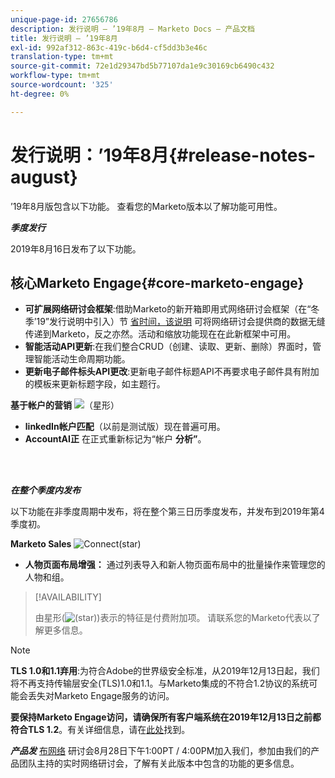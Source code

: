 ```yaml
---
unique-page-id: 27656786
description: 发行说明 — ’19年8月 — Marketo Docs — 产品文档
title: 发行说明 — ’19年8月
exl-id: 992af312-863c-419c-b6d4-cf5dd3b3e46c
translation-type: tm+mt
source-git-commit: 72e1d29347bd5b77107da1e9c30169cb6490c432
workflow-type: tm+mt
source-wordcount: '325'
ht-degree: 0%

---
```


# 发行说明：’19年8月{#release-notes-august}

’19年8月版包含以下功能。 查看您的Marketo版本以了解功能可用性。

**_季度发行_**

2019年8月16日发布了以下功能。

## 核心Marketo Engage{#core-marketo-engage}

* **可扩展网络研讨会框架**:借助Marketo的新开箱即用式网络研讨会框架（在“冬季’19”发行说明中引入）节 [省时间，该说明](/help/marketo/release-notes/2019/release-notes-winter-19.md) 可将网络研讨会提供商的数据无缝传递到Marketo，反之亦然。活动和缩放功能现在在此新框架中可用。
* **智能活动API更新**:在我们整合CRUD（创建、读取、更新、删除）界面时，管理智能活动生命周期功能。
* **更新电子邮件标头API更改**:更新电子邮件标题API不再要求电子邮件具有附加的模板来更新标题字段，如主题行。

**基于帐户的营销** ![（星形）](assets/star-yellow.svg)

* **linkedIn帐户匹配**（以前是测试版）现在普遍可用。
* **AccountAI正** 在正式重新标记为“帐户 **分析”**。

<br> 

**_在整个季度内发布_**

以下功能在非季度周期中发布，将在整个第三日历季度发布，并发布到2019年第4季度初。

**Marketo Sales** ![ Connect(star)](assets/star-yellow.svg)

* **人物页面布局增强：** 通过列表导入和新人物页面布局中的批量操作来管理您的人物和组。

>[!AVAILABILITY]
>
>由星形(![(star)](assets/star-yellow.svg))表示的特征是付费附加项。 请联系您的Marketo代表以了解更多信息。

>[!NOTE]
>
>**TLS 1.0和1.1弃用**:为符合Adobe的世界级安全标准，从2019年12月13日起，我们将不再支持传输层安全(TLS)1.0和1.1。与Marketo集成的不符合1.2协议的系统可能会丢失对Marketo Engage服务的访问。
>
>**要保持Marketo Engage访问，请确保所有客户端系统在2019年12月13日之前都符合TLS 1.2**。有关详细信息，请在[此处](https://nation.marketo.com/docs/DOC-7059-tls-10-11-deprecation-faq)找到。

**_产品发_** [布网络](https://engage.marketo.com/August_19_Release_Webinar.html) 研讨会8月28日下午1:00PT / 4:00PM加入我们，参加由我们的产品团队主持的实时网络研讨会，了解有关此版本中包含的功能的更多信息。
